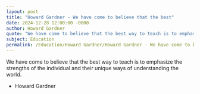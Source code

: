 ```yaml
---
layout: post
title: "Howard Gardner - We have come to believe that the best"
date: 2024-12-28 12:00:00 -0000
author: Howard Gardner
quote: "We have come to believe that the best way to teach is to emphasize the strengths of the individual and their unique ways of understanding the world."
subject: Education
permalink: /Education/Howard Gardner/Howard Gardner - We have come to believe that the best
---
```


We have come to believe that the best way to teach is to emphasize the strengths of the individual and their unique ways of understanding the world.

- Howard Gardner
